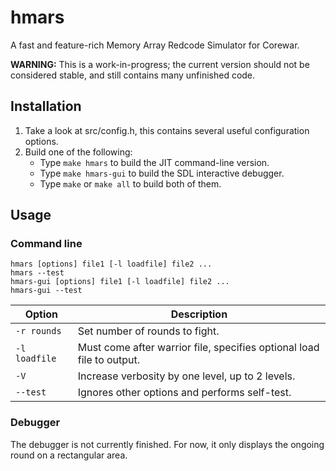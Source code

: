 # hmars
A fast and feature-rich Memory Array Redcode Simulator for Corewar.

**WARNING:** This is a work-in-progress; the current version should not be considered stable, and still contains many unfinished code.

## Installation
1. Take a look at src/config.h, this contains several useful configuration options.
2. Build one of the following:
   * Type `make hmars` to build the JIT command-line version.
   * Type `make hmars-gui` to build the SDL interactive debugger.
   * Type `make` or `make all` to build both of them.

## Usage
### Command line

    hmars [options] file1 [-l loadfile] file2 ...
    hmars --test
    hmars-gui [options] file1 [-l loadfile] file2 ...
    hmars-gui --test

Option | Description
------ | -------------
`-r rounds` | Set number of rounds to fight.
`-l loadfile` | Must come after warrior file, specifies optional load file to output.
`-V` | Increase verbosity by one level, up to 2 levels.
`--test` | Ignores other options and performs self-test.

### Debugger
The debugger is not currently finished. For now, it only displays the ongoing round on a rectangular area.
